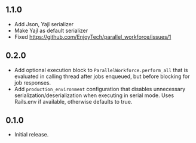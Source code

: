 ## 1.1.0

* Add Json, Yajl serializer
* Make Yajl as default serializer
* Fixed https://github.com/EnjoyTech/parallel_workforce/issues/1
 
## 0.2.0

* Add optional execution block to `ParallelWorkforce.perform_all` that is evaluated in calling thread after jobs enqueued,
  but before blocking for job responses.
* Add `production_environment` configuration that disables unnecessary serialization/deserialization when executing in
  serial mode. Uses Rails.env if available, otherwise defaults to true.

## 0.1.0

* Initial release.
